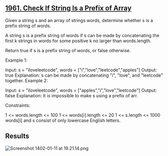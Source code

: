 ## [1961. Check If String Is a Prefix of Array](https://leetcode.com/problems/check-if-string-is-a-prefix-of-array/description/)

Given a string s and an array of strings words, determine whether s is a prefix string of words.

A string s is a prefix string of words if s can be made by concatenating the first k strings in words for some positive k no larger than words.length.

Return true if s is a prefix string of words, or false otherwise.



Example 1:

Input: s = "iloveleetcode", words = ["i","love","leetcode","apples"]
Output: true
Explanation:
s can be made by concatenating "i", "love", and "leetcode" together.
Example 2:

Input: s = "iloveleetcode", words = ["apples","i","love","leetcode"]
Output: false
Explanation:
It is impossible to make s using a prefix of arr.


Constraints:

1 <= words.length <= 100
1 <= words[i].length <= 20
1 <= s.length <= 1000
words[i] and s consist of only lowercase English letters.


## Results

![Screenshot 1402-01-11 at 19.21.14.png](..%2F..%2F..%2F..%2F..%2Fvar%2Ffolders%2F64%2Fz8w_yr494qd146h4x00b00sm0000gn%2FT%2FTemporaryItems%2FNSIRD_screencaptureui_ywLgpq%2FScreenshot%201402-01-11%20at%2019.21.14.png)
